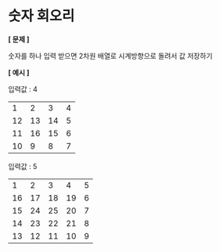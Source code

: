 # 숫자 회오리

**[ 문제 ]**

숫자를 하나 입력 받으면 2차원 배열로 시계방향으로 돌려서 값 저장하기

**[ 예시 ]**

입력값 : 4

|    |    |    |   |
|----|----|----|---|
| 1  | 2  | 3  | 4 |
| 12 | 13 | 14 | 5 |
| 11 | 16 | 15 | 6 |
| 10 | 9  | 8  | 7 |


입력값 : 5

|    |    |    |    |   |
|----|----|----|----|---|
| 1  | 2  | 3  | 4  | 5 |
| 16 | 17 | 18 | 19 | 6 |
| 15 | 24 | 25 | 20 | 7 |
| 14 | 23 | 22 | 21 | 8 |
| 13 | 12 | 11 | 10 | 9 |